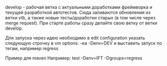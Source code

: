 develop - рабочая ветка с актуальными доработками фреймворка и текущей разработкой автотестов.
Сюда заливаются обновления из ветки vtb, а также новые тесты/доработки старых (в том числе через merge request).
При старте работы сразу делайте свою ветку от ветки develop.

Для запуска через идею необходимо в edit configuration указать следующую строчку в vm options:
-ea -Denv=DEV
и выставить запуск по тегам, например regress

Пример для maven Например:
test -Denv=IFT -Dgroups=regress